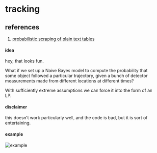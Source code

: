 tracking
========

references
----------

1.  [probabilistic scraping of plain text tables](http://edinburghhacklab.com/2013/09/probabalistic-scraping-of-plain-text-tables/)


#### idea

hey, that looks fun.

What if we set up a Naive Bayes model to compute the probability that some object followed a particular trajectory, given a bunch of detector measurements made from different locations at different times?

With sufficiently extreme assumptions we can force it into the form of an LP.

#### disclaimer

this doesn't work particularly well, and the code is bad, but it is sort of entertaining.


#### example

![example](https://raw.github.com/fcostin/tracking/master/pretties/example.png)

